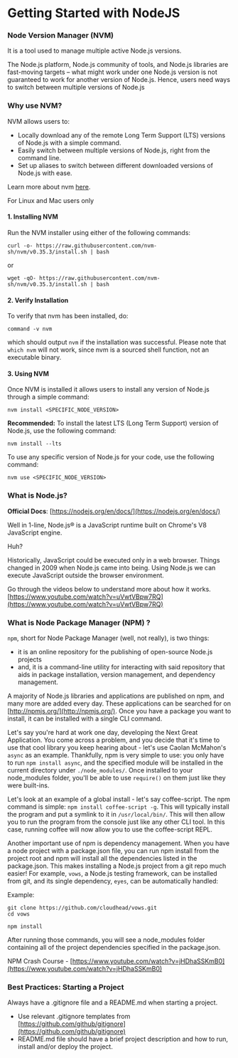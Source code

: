 # Getting Started with NodeJS

### Node Version Manager (NVM)
It is a tool used to manage multiple active Node.js versions.

The Node.js platform, Node.js ​community of tools, and Node.js libraries are fast-moving targets – what might work under one Node.js version is not guaranteed to work for another version of Node.js. Hence, users need ways to switch between multiple versions of Node.js

### Why use NVM?
NVM allows users to:

- Locally download any of the remote Long Term Support (LTS) versions of Node.js with a simple command.
- Easily switch between multiple versions of Node.js, right from the command line.
- Set up aliases to switch between different downloaded versions of Node.js with ease.

Learn more about nvm [here](https://github.com/nvm-sh/nvm).

For Linux and Mac users only
#### 1. Installing NVM
Run the NVM installer using either of the following commands:

```
curl -o- https://raw.githubusercontent.com/nvm-sh/nvm/v0.35.3/install.sh | bash
```
or
```
wget -qO- https://raw.githubusercontent.com/nvm-sh/nvm/v0.35.3/install.sh | bash
```
#### 2. Verify Installation
To verify that nvm has been installed, do:
```
command -v nvm
```
which should output `nvm` if the installation was successful. Please note that `which nvm` will not work, since nvm is a sourced shell function, not an executable binary.


#### 3. Using NVM

Once NVM is installed it allows users to install any version of Node.js through a simple command:

```
nvm install <SPECIFIC_NODE_VERSION>
```
**Recommended:** To install the latest LTS (Long Term Support) version of Node.js, use the following command:
```
nvm install --lts
```
To use any specific version of Node.js for your code, use the following command:

```
nvm use <SPECIFIC_NODE_VERSION>
```

### What is Node.js?

**Official Docs**:
[https://nodejs.org/en/docs/](https://nodejs.org/en/docs/)

Well in 1-line, Node.js® is a JavaScript runtime built on Chrome's V8 JavaScript engine.

Huh?

Historically, JavaScript could be executed only in a web browser. Things changed in 2009 when Node.js came into being. Using Node.js we can execute JavaScript outside the browser environment.

Go through the videos below to understand more about how it works.
[https://www.youtube.com/watch?v=uVwtVBpw7RQ](https://www.youtube.com/watch?v=uVwtVBpw7RQ)

### What is Node Package Manager (NPM) ?

`npm`, short for Node Package Manager (well, not really), is two things:
- it is an online repository for the publishing of open-source Node.js projects
- and, it is a command-line utility for interacting with said repository that aids in package installation, version management, and dependency management.

A majority of Node.js libraries and applications are published on npm, and many more are added every day. These applications can be searched for on [http://npmjs.org/](http://npmjs.org/). Once you have a package you want to install, it can be installed with a single CLI command.

Let's say you're hard at work one day, developing the Next Great Application. You come across a problem, and you decide that it's time to use that cool library you keep hearing about - let's use Caolan McMahon's `async` as an example. Thankfully, npm is very simple to use: you only have to run `npm install async`, and the specified module will be installed in the current directory under `./node_modules/`. Once installed to your node_modules folder, you'll be able to use `require()` on them just like they were built-ins.

Let's look at an example of a global install - let's say coffee-script. The npm command is simple: `npm install coffee-script -g`. This will typically install the program and put a symlink to it in `/usr/local/bin/`. This will then allow you to run the program from the console just like any other CLI tool. In this case, running coffee will now allow you to use the coffee-script REPL.

Another important use of npm is dependency management. When you have a node project with a package.json file, you can run npm install from the project root and npm will install all the dependencies listed in the package.json. This makes installing a Node.js project from a git repo much easier! For example, `vows`, a Node.js testing framework, can be installed from git, and its single dependency, `eyes`, can be automatically handled:

Example:
```
git clone https://github.com/cloudhead/vows.git
cd vows

npm install
```
After running those commands, you will see a node_modules folder containing all of the project dependencies specified in the package.json.

NPM Crash Course - [https://www.youtube.com/watch?v=jHDhaSSKmB0](https://www.youtube.com/watch?v=jHDhaSSKmB0)

### Best Practices: Starting a Project

Always have a .gitignore file and a README.md when starting a project.

* Use relevant .gitignore templates from [https://github.com/github/gitignore](https://github.com/github/gitignore)
* README.md file should have a brief project description and how to run, install and/or deploy the project.
